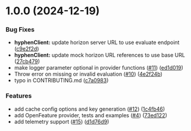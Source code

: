 # 1.0.0 (2024-12-19)


### Bug Fixes

* **hyphenClient:** update horizon server URL to use evaluate endpoint ([c9e2f2d](https://github.com/Hyphen/openfeature-provider-javascript-server/commit/c9e2f2de8a96587e3861d5d28dcfcfaf0cfa74ea))
* **hyphenClient:** update mock horizon URL references to use base URL ([27cb479](https://github.com/Hyphen/openfeature-provider-javascript-server/commit/27cb479eea6c93bad3bbe8a9da7ad855745d6d66))
* make logger parameter optional in provider functions ([#11](https://github.com/Hyphen/openfeature-provider-javascript-server/issues/11)) ([ed1d019](https://github.com/Hyphen/openfeature-provider-javascript-server/commit/ed1d019ba460cd4d3efb22d0dfc027ccc20b2b58))
* Throw error on missing or invalid evaluation ([#10](https://github.com/Hyphen/openfeature-provider-javascript-server/issues/10)) ([4e2f24b](https://github.com/Hyphen/openfeature-provider-javascript-server/commit/4e2f24b3ea0a020c355d4b60d8d35cd906c84c74))
* typo in CONTRIBUTING.md ([c7a0983](https://github.com/Hyphen/openfeature-provider-javascript-server/commit/c7a0983e956b3159c03499366bea4401f510d1b8))


### Features

* add cache config options and key generation ([#12](https://github.com/Hyphen/openfeature-provider-javascript-server/issues/12)) ([1c4fb46](https://github.com/Hyphen/openfeature-provider-javascript-server/commit/1c4fb4682ee1227adb33ed1de1dd6a9c832ddf2f))
* add OpenFeature provider, tests and examples ([#4](https://github.com/Hyphen/openfeature-provider-javascript-server/issues/4)) ([73ed122](https://github.com/Hyphen/openfeature-provider-javascript-server/commit/73ed122ead32c03d9d86ba4cbd8ca4f6f940eb51))
* add telemetry support ([#15](https://github.com/Hyphen/openfeature-provider-javascript-server/issues/15)) ([d1d76d9](https://github.com/Hyphen/openfeature-provider-javascript-server/commit/d1d76d9c1bf33b87f244cd5926ae754305683b5e))
